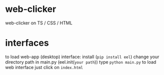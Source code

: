 # web-clicker
web-clicker on TS / CSS / HTML


# interfaces
to load web-app (desktop) interface:
    install (`pip install eel`)
    change your directory path in main.py (eel.init(`your path`))
    type `python main.py`
to load web interface just click on `index.html`